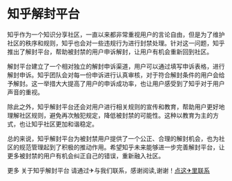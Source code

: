 # 知乎解封平台

知乎作为一个知识分享社区，一直以来都非常重视用户的言论自由，但是为了维护社区的秩序和规则，知乎也会对一些违规行为进行封禁处理。针对这一问题，知乎推出了解封平台，帮助被封禁的用户申诉解封，让用户有机会重新回到社区。

解封平台建立了一个相对独立的解封申诉渠道，用户可以通过填写申诉表格，进行解封申诉。知乎团队会对每一份申诉进行认真审核，对于符合解封条件的用户会给予解封。这一举措大大提高了用户的申诉成功率，也让用户感受到了知乎对于用户声音的重视。

除此之外，知乎解封平台还会对用户进行相关规则的宣传和教育，帮助用户更好地理解社区规则，避免再次触犯规定，降低被封禁的可能性。这种以教育为主的方式，也让知乎社区更加和谐稳定。

总的来说，知乎解封平台为被封禁用户提供了一个公正、合理的解封机会，也为社区的规范管理起到了积极的推动作用。希望知乎未来能够进一步完善解封平台，让更多被封禁的用户有机会纠正自己的错误，重新融入社区。

更多 关于知乎解封平台 请通过✈与我们联系，感谢阅读,谢谢！[点这✈里联系](https://a.k02.cc)